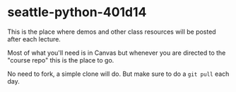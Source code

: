 # seattle-python-401d14

This is the place where demos and other class resources will be posted after each lecture.

Most of what you'll need is in Canvas but whenever you are directed to the "course repo" this is the place to go.

No need to fork, a simple clone will do. But make sure to do a `git pull` each day.
